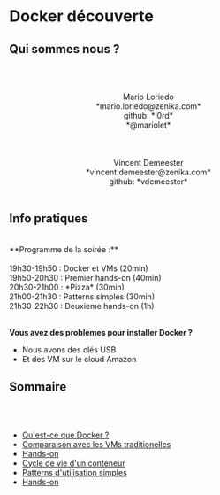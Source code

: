 # Docker découverte

<!-- .slide: class="page-title" -->



## Qui sommes nous ?

<!-- .slide: class="who-are-we" -->
<br><br>
<p align="center">
Mario Loriedo<br>
*mario.loriedo@zenika.com* <br>
github: *l0rd*<br>
*@mariolet*<br>
<br><br><br>
Vincent Demeester<br>
*vincent.demeester@zenika.com*<br>
github: *vdemeester*<br>
<br>



## Info pratiques
<br>
**Programme de la soirée :**<br>
<br>
   19h30-19h50 : Docker et VMs (20min)<br>
   19h50-20h30 : Premier hands-on (40min)<br>
   20h30-21h00 : *Pizza* (30min)<br>
   21h00-21h30 : Patterns simples (30min)<br>
   21h30-22h30 : Deuxieme hands-on (1h)<br>
<br>

**Vous avez des problèmes pour installer Docker ?**<br>

- Nous avons des clés USB
- Et des VM sur le cloud Amazon



## Sommaire

<!-- .slide: id="master-toc" class="toc" -->
<br>
<br>

- [Qu'est-ce que Docker ?](#/0/1)
- [Comparaison avec les VMs traditionelles](#/0/2)
- [Hands-on](#/0/3)
- [Cycle de vie d'un conteneur](#/0/4)
- [Patterns d'utilisation simples](#/0/5)
- [Hands-on](#/0/6)


